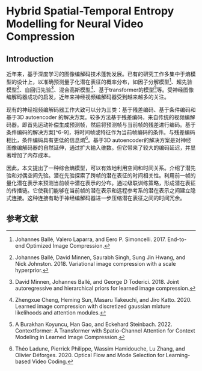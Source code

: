# Hybrid Spatial-Temporal Entropy Modelling for Neural Video Compression



## Introduction

​	近年来，基于深度学习的图像编解码技术蓬勃发展。已有的研究工作多集中于熵模型的设计上，以准确预测量子化潜在表征的概率分布，如因子分解模型[^1]、超先验模型[^2]、自回归先验[^3]、混合高斯模型[^4]、基于transformer的模型[^5]等。受神经图像编解码器成功的启发，近年来神经视频编解码器受到越来越多的关注。

​	现有的神经视频编解码器工作大致可以分为三类：基于残差编码、基于条件编码和基于3D autoencoder 的解决方案。较多方法基于残差编码，来自传统的视频编解码器。即首先运动补偿生成预测帧，然后将预测帧与当前帧的残差进行编码。基于条件编码的解决方案[^6-9]，将时间帧或特征作为当前帧编码的条件。与残差编码相比，条件编码具有更低的信息熵[^6]。基于3D autoencoder的解决方案是对神经图像编解码器的自然延伸，通过扩大输入维数。但它带来了较大的编码延迟，并显著增加了内存成本。

​	因此，本文提出了一种综合熵模型，可以有效地利用空间和时间关系。介绍了潜先验和对偶空间先验。潜在先验探索了跨帧的潜在表征的时间相关性。利用前一帧的量化潜在表示来预测当前帧中潜在表示的分布。通过级联训练策略，形成潜在表征的传播链。它使我们能够在当前帧的潜在表示和远程参考系的潜在表示之间建立隐式连接。这种连接有助于神经编解码器进一步压缩潜在表征之间的时间冗余。



## 参考文献

[^1]: Johannes Ballé, Valero Laparra, and Eero P. Simoncelli. 2017. End-to-end Optimized Image Compression. 
[^2]: Johannes Ballé, David Minnen, Saurabh Singh, Sung Jin Hwang, and Nick Johnston. 2018. Variational image compression with a scale hyperprior.
[^3]: David Minnen, Johannes Ballé, and George D Toderici. 2018. Joint autoregressive and hierarchical priors for learned image compression.
[^4]: Zhengxue Cheng, Heming Sun, Masaru Takeuchi, and Jiro Katto. 2020. Learned image compression with discretized gaussian mixture likelihoods and attention modules.
[^5]: A Burakhan Koyuncu, Han Gao, and Eckehard Steinbach. 2022. Contextformer: A Transformer with Spatio-Channel Attention for Context Modeling in Learned Image Compression.
[^6]: Théo Ladune, Pierrick Philippe, Wassim Hamidouche, Lu Zhang, and Olivier Déforges. 2020. Optical Flow and Mode Selection for Learning-based Video Coding.
[^7]: Théo Ladune, Pierrick Philippe, Wassim Hamidouche, Lu Zhang, and Olivier Déforges. 2021. Conditional Coding and Variable Bitrate for Practical Learned Video Coding.
[^8]: Théo Ladune, Pierrick Philippe, Wassim Hamidouche, Lu Zhang, and Olivier Déforges. 2021. Conditional Coding for Flexible Learned Video Compression.
[^9]: JiahaoLi, BinLi, and Yan Lu.2021. Deep contextual video compression.

